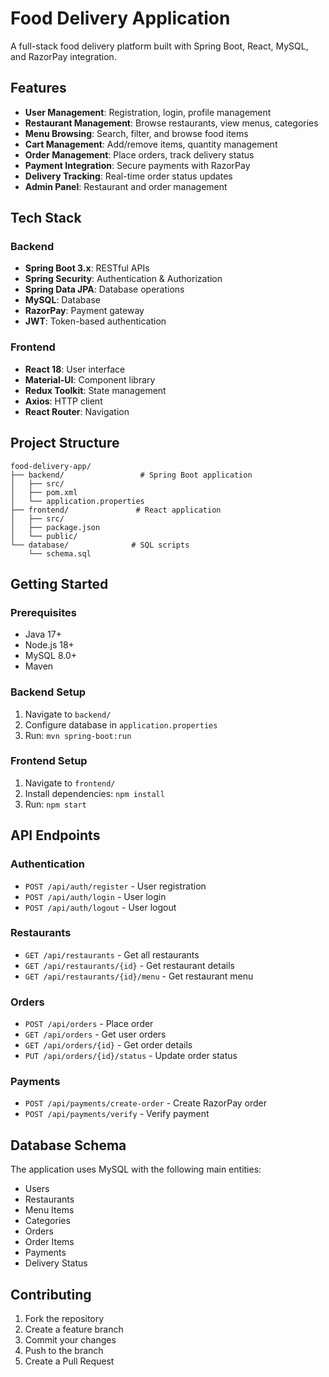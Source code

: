 # Food Delivery Application

A full-stack food delivery platform built with Spring Boot, React, MySQL, and RazorPay integration.

## Features

- **User Management**: Registration, login, profile management
- **Restaurant Management**: Browse restaurants, view menus, categories
- **Menu Browsing**: Search, filter, and browse food items
- **Cart Management**: Add/remove items, quantity management
- **Order Management**: Place orders, track delivery status
- **Payment Integration**: Secure payments with RazorPay
- **Delivery Tracking**: Real-time order status updates
- **Admin Panel**: Restaurant and order management

## Tech Stack

### Backend
- **Spring Boot 3.x**: RESTful APIs
- **Spring Security**: Authentication & Authorization
- **Spring Data JPA**: Database operations
- **MySQL**: Database
- **RazorPay**: Payment gateway
- **JWT**: Token-based authentication

### Frontend
- **React 18**: User interface
- **Material-UI**: Component library
- **Redux Toolkit**: State management
- **Axios**: HTTP client
- **React Router**: Navigation

## Project Structure

```
food-delivery-app/
├── backend/                 # Spring Boot application
│   ├── src/
│   ├── pom.xml
│   └── application.properties
├── frontend/               # React application
│   ├── src/
│   ├── package.json
│   └── public/
└── database/              # SQL scripts
    └── schema.sql
```

## Getting Started

### Prerequisites
- Java 17+
- Node.js 18+
- MySQL 8.0+
- Maven

### Backend Setup
1. Navigate to `backend/`
2. Configure database in `application.properties`
3. Run: `mvn spring-boot:run`

### Frontend Setup
1. Navigate to `frontend/`
2. Install dependencies: `npm install`
3. Run: `npm start`

## API Endpoints

### Authentication
- `POST /api/auth/register` - User registration
- `POST /api/auth/login` - User login
- `POST /api/auth/logout` - User logout

### Restaurants
- `GET /api/restaurants` - Get all restaurants
- `GET /api/restaurants/{id}` - Get restaurant details
- `GET /api/restaurants/{id}/menu` - Get restaurant menu

### Orders
- `POST /api/orders` - Place order
- `GET /api/orders` - Get user orders
- `GET /api/orders/{id}` - Get order details
- `PUT /api/orders/{id}/status` - Update order status

### Payments
- `POST /api/payments/create-order` - Create RazorPay order
- `POST /api/payments/verify` - Verify payment

## Database Schema

The application uses MySQL with the following main entities:
- Users
- Restaurants
- Menu Items
- Categories
- Orders
- Order Items
- Payments
- Delivery Status

## Contributing

1. Fork the repository
2. Create a feature branch
3. Commit your changes
4. Push to the branch
5. Create a Pull Request

